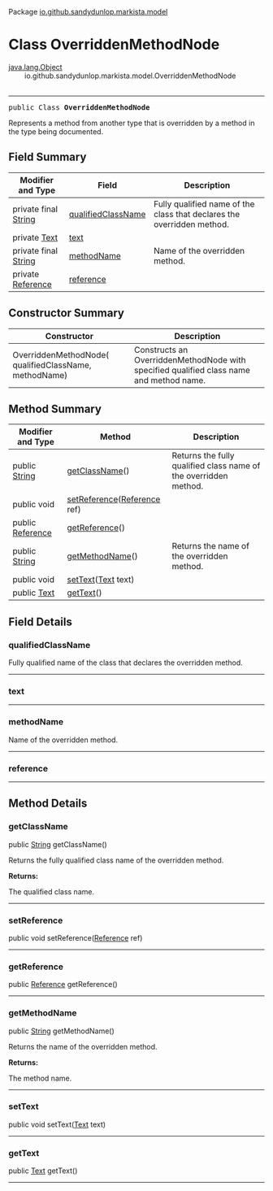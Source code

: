 Package [io.github.sandydunlop.markista.model](index.md)

# Class OverriddenMethodNode
[java.lang.Object](https://docs.oracle.com/en/java/javase/24/docs/api/java.base/java/lang/Object.html)<br/>
        io.github.sandydunlop.markista.model.OverriddenMethodNode<br/>
<br/>

----

<span style="font-family: monospace;">public Class __OverriddenMethodNode__</span>

Represents a method from another type that is overridden by a method in the type being documented.


## Field Summary

| Modifier and Type                                                                                          | Field                                     | Description                                                            |
|------------------------------------------------------------------------------------------------------------|-------------------------------------------|------------------------------------------------------------------------|
| private final [String](https://docs.oracle.com/en/java/javase/24/docs/api/java.base/java/lang/String.html) | [qualifiedClassName](#qualifiedclassname) | Fully qualified name of the class that declares the overridden method. |
| private [Text](Text.md)                                                                                    | [text](#text)                             |                                                                        |
| private final [String](https://docs.oracle.com/en/java/javase/24/docs/api/java.base/java/lang/String.html) | [methodName](#methodname)                 | Name of the overridden method.                                         |
| private [Reference](Reference.md)                                                                          | [reference](#reference)                   |                                                                        |

## Constructor Summary

| Constructor                                            | Description                                                                             |
|--------------------------------------------------------|-----------------------------------------------------------------------------------------|
| OverriddenMethodNode( qualifiedClassName,  methodName) | Constructs an OverriddenMethodNode with specified qualified class name and method name. |

## Method Summary

| Modifier and Type                                                                                   | Method                                                       | Description                                                      |
|-----------------------------------------------------------------------------------------------------|--------------------------------------------------------------|------------------------------------------------------------------|
| public [String](https://docs.oracle.com/en/java/javase/24/docs/api/java.base/java/lang/String.html) | [getClassName](#getclassname)()                              | Returns the fully qualified class name of the overridden method. |
| public void                                                                                         | [setReference](#setreference)([Reference](Reference.md) ref) |                                                                  |
| public [Reference](Reference.md)                                                                    | [getReference](#getreference)()                              |                                                                  |
| public [String](https://docs.oracle.com/en/java/javase/24/docs/api/java.base/java/lang/String.html) | [getMethodName](#getmethodname)()                            | Returns the name of the overridden method.                       |
| public void                                                                                         | [setText](#settext)([Text](Text.md) text)                    |                                                                  |
| public [Text](Text.md)                                                                              | [getText](#gettext)()                                        |                                                                  |

## Field Details

### qualifiedClassName

Fully qualified name of the class that declares the overridden method.


---

### text




---

### methodName

Name of the overridden method.


---

### reference




---


## Method Details

### getClassName

public [String](https://docs.oracle.com/en/java/javase/24/docs/api/java.base/java/lang/String.html) getClassName()

Returns the fully qualified class name of the overridden method.

**Returns:**

The qualified class name.


---

### setReference

public void setReference([Reference](Reference.md) ref)




---

### getReference

public [Reference](Reference.md) getReference()




---

### getMethodName

public [String](https://docs.oracle.com/en/java/javase/24/docs/api/java.base/java/lang/String.html) getMethodName()

Returns the name of the overridden method.

**Returns:**

The method name.


---

### setText

public void setText([Text](Text.md) text)




---

### getText

public [Text](Text.md) getText()




---

